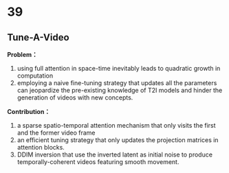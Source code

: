 # 39





## Tune-A-Video

**Problem：**

1. using full attention in space-time inevitably leads to quadratic growth in computation
2. employing a naive fine-tuning strategy that updates all the parameters can jeopardize the pre-existing knowledge of T2I models and hinder the generation of videos with new concepts.

**Contribution：**

1. a sparse spatio-temporal attention mechanism that only visits the first and the former video frame
2. an efficient tuning strategy that only updates the projection matrices in attention blocks.
3. DDIM inversion that use the inverted latent as initial noise to produce temporally-coherent videos featuring smooth movement.

